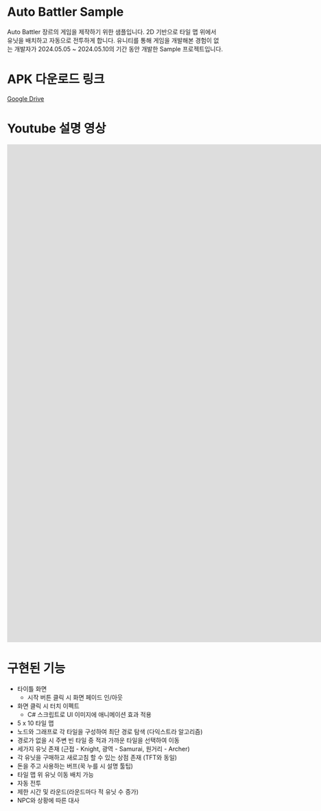 # Auto Battler Sample
Auto Battler 장르의 게임을 제작하기 위한 샘플입니다.
2D 기반으로 타일 맵 위에서 유닛을 배치하고 자동으로 전투하게 합니다.
유니티를 통해 게임을 개발해본 경험이 없는 개발자가
2024.05.05 ~ 2024.05.10의 기간 동안 개발한 Sample 프로젝트입니다.

# APK 다운로드 링크
[Google Drive](https://drive.google.com/file/d/1rnVWNNUdVPZO7p0AjeiO36-PEiwT2ogC/view?usp=drive_link)

# Youtube 설명 영상
<iframe width="2544" height="1161" src="https://www.youtube.com/embed/W8V9LDE2Cvk" title="유니티 2D - Auto Battler Sample Project" frameborder="0" allow="accelerometer; autoplay; clipboard-write; encrypted-media; gyroscope; picture-in-picture; web-share" referrerpolicy="strict-origin-when-cross-origin" allowfullscreen></iframe>

# 구현된 기능
* 타이틀 화면
  - 시작 버튼 클릭 시 화면 페이드 인/아웃
* 화면 클릭 시 터치 이펙트
  - C# 스크립트로 UI 이미지에 애니메이션 효과 적용
* 5 x 10 타일 맵
* 노드와 그래프로 각 타일을 구성하여 최단 경로 탐색 (다익스트라 알고리즘)
* 경로가 없을 시 주변 빈 타일 중 적과 가까운 타일을 선택하여 이동
* 세가지 유닛 존재 (근접 - Knight, 광역 - Samurai, 원거리 - Archer)
* 각 유닛을 구매하고 새로고침 할 수 있는 상점 존재 (TFT와 동일)
* 돈을 주고 사용하는 버프(꾹 누를 시 설명 툴팁)
* 타일 맵 위 유닛 이동 배치 가능
* 자동 전투
* 제한 시간 및 라운드(라운드마다 적 유닛 수 증가)
* NPC와 상황에 따른 대사
